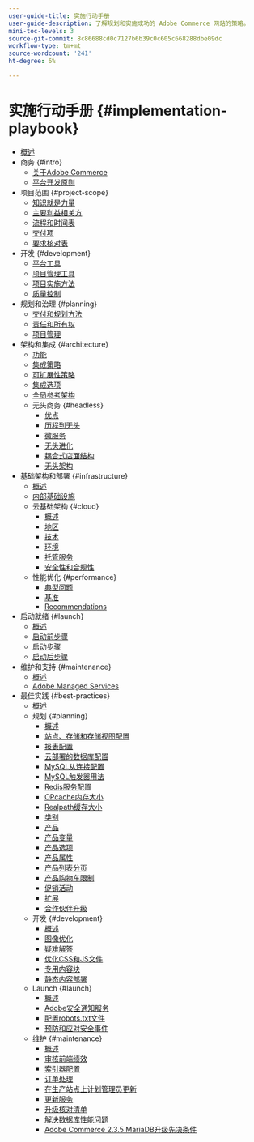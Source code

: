 ```yaml
---
user-guide-title: 实施行动手册
user-guide-description: 了解规划和实施成功的 Adobe Commerce 网站的策略。
mini-toc-levels: 3
source-git-commit: 8c86688cd0c7127b6b39c0c605c668288dbe09dc
workflow-type: tm+mt
source-wordcount: '241'
ht-degree: 6%

---
```



# 实施行动手册 {#implementation-playbook}

- [概述](overview.md)
- 商务 {#intro}
   - [关于Adobe Commerce](intro/about-commerce.md)
   - [平台开发原则](intro/platform-development.md)
- 项目范围 {#project-scope}
   - [知识就是力量](project-scope/knowledge.md)
   - [主要利益相关方](project-scope/key-stakeholders.md)
   - [流程和时间表](project-scope/process-timeline.md)
   - [交付项](project-scope/deliverables.md)
   - [要求核对表](project-scope/requirement-checklists.md)
- 开发 {#development}
   - [平台工具](development/platform-tools.md)
   - [项目管理工具](development/project-management-tools.md)
   - [项目实施方法](development/delivery.md)
   - [质量控制](development/quality-control.md)
- 规划和治理 {#planning}
   - [交付和规划方法](planning/delivery.md)
   - [责任和所有权](planning/ownership.md)
   - [项目管理](planning/governance.md)
- 架构和集成 {#architecture}
   - [功能](architecture/capabilities.md)
   - [集成策略](architecture/integration-strategy.md)
   - [可扩展性策略](architecture/extensibility-strategy.md)
   - [集成选项](architecture/integration-options.md)
   - [全局参考架构](architecture/global-reference.md)
   - 无头商务 {#headless}
      - [优点](architecture/headless/benefits.md)
      - [历程到无头](architecture/headless/journey-to-headless.md)
      - [微服务](architecture/headless/microservices.md)
      - [无头进化](architecture/headless/evolution.md)
      - [耦合式店面结构](architecture/headless/legacy-storefront.md)
      - [无头架构](architecture/headless/adobe-commerce.md)
- 基础架构和部署 {#infrastructure}
   - [概述](infrastructure/overview.md)
   - [内部基础设施](infrastructure/on-premises.md)
   - 云基础架构 {#cloud}
      - [概述](infrastructure/cloud/overview.md)
      - [地区](infrastructure/cloud/regions.md)
      - [技术](infrastructure/cloud/technology.md)
      - [环境](infrastructure/cloud/environments.md)
      - [托管服务](infrastructure/cloud/managed-services.md)
      - [安全性和合规性](infrastructure/cloud/security.md)
   - 性能优化 {#performance}
      - [典型问题](infrastructure/performance/optimization.md)
      - [基准](infrastructure/performance/benchmarks.md)
      - [Recommendations](infrastructure/performance/recommendations.md)
- 启动就绪 {#launch}
   - [概述](launch/overview.md)
   - [启动前步骤](launch/pre-launch-steps.md)
   - [启动步骤](launch/launch-steps.md)
   - [启动后步骤](launch/post-launch-steps.md)
- 维护和支持 {#maintenance}
   - [概述](maintenance/overview.md)
   - [Adobe Managed Services](maintenance/adobe-managed-services.md)
- 最佳实践 {#best-practices}
   - [概述](best-practices/phases.md)
   - 规划 {#planning}
      - [概述](best-practices/planning/overview.md)
      - [站点、存储和存储视图配置](best-practices/planning/sites-stores-store-views.md)
      - [报表配置](best-practices/planning/reporting-configuration.md)
      - [云部署的数据库配&#x200B;置](best-practices/planning/database-on-cloud.md)
      - [MySQL从连接配&#x200B;置](best-practices/planning/configure-mysql-slave-connection-on-cloud.md)
      - [MySQL触发器用法](best-practices/planning/mysql-triggers-usage.md)
      - [Redis服务配置](best-practices/planning/redis-service-configuration.md)
      - [OPcache内存大小](best-practices/planning/opcache-memory-size.md)
      - [Realpath缓存大小](best-practices/planning/realpath-cache-size.md)
      - [类别](best-practices/planning/category-limits.md)
      - [产品](best-practices/planning/product-sku-limits.md)
      - [产品变量](best-practices/planning/product-variations.md)
      - [产品选项](best-practices/planning/product-options.md)
      - [产品属性](best-practices/planning/product-attributes-and-options.md)
      - [产品列表分页](best-practices/planning/product-listing-pagination.md)
      - [产品购物车限制](best-practices/planning/product-cart.md)
      - [促销活动](best-practices/planning/product-cart-promotions.md)
      - [扩展](best-practices/planning/extensions.md)
      - [合作伙伴升级](best-practices/planning/partner-escalation.md)
   - 开发 {#development}
      - [概述](best-practices/development/overview.md)
      - [图像优化](best-practices/development/image-optimization.md)
      - [疑难解答](best-practices/development/troubleshooting.md)
      - [优化CSS和JS文件](best-practices/development/optimize-css-js-files.md)
      - [专用内容块](best-practices/development/private-content-block-configuration.md)
      - [静态内容部署](best-practices/development/static-content-deployment.md)
   - Launch {#launch}
      - [概述](best-practices/launch/overview.md)
      - [Adobe安全通知服务](best-practices/launch/security-notification-service.md)
      - [配置robots.txt文件](best-practices/launch/robots-txt.md)
      - [预防和应对安全事件](best-practices/launch/prevent-respond-security-incident.md)
   - 维护 {#maintenance}
      - [概述](best-practices/maintenance/overview.md)
      - [审核前端绩效](best-practices/maintenance/frontend-performance.md)
      - [索引器配置](best-practices/maintenance/indexer-configuration.md)
      - [订单处理](best-practices/maintenance/order-processing-configuration.md)
      - [在生产站点上计划管理员更新](best-practices/maintenance/scheduling-admin-updates-in-production.md)
      - [更新服务](best-practices/maintenance/update-services.md)
      - [升级核对清单](best-practices/maintenance/upgrade-checklist.md)
      - [解决数据库性能问&#x200B;题](best-practices/maintenance/resolve-database-performance-issues.md)
      - [Adobe Commerce 2.3.5 MariaDB升级先决条件&#x200B;](best-practices/maintenance/commerce-235-upgrade-prerequisites-mariadb.md)
